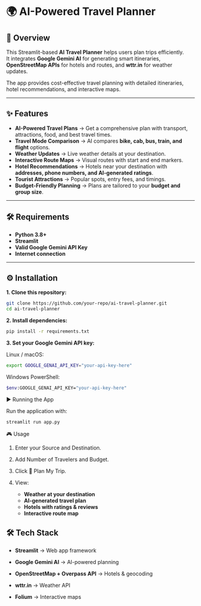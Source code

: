 # 🌍 AI-Powered Travel Planner

## 📖 Overview
This Streamlit-based **AI Travel Planner** helps users plan trips efficiently.  
It integrates **Google Gemini AI** for generating smart itineraries, **OpenStreetMap APIs** for hotels and routes, and **wttr.in** for weather updates.  

The app provides cost-effective travel planning with detailed itineraries, hotel recommendations, and interactive maps.  

---

## ✨ Features
- **AI-Powered Travel Plans** → Get a comprehensive plan with transport, attractions, food, and best travel times.  
- **Travel Mode Comparison** → AI compares **bike, cab, bus, train, and flight** options.  
- **Weather Updates** → Live weather details at your destination.  
- **Interactive Route Maps** → Visual routes with start and end markers.  
- **Hotel Recommendations** → Hotels near your destination with **addresses, phone numbers, and AI-generated ratings**.  
- **Tourist Attractions** → Popular spots, entry fees, and timings.  
- **Budget-Friendly Planning** → Plans are tailored to your **budget and group size**.  

---

## 🛠 Requirements
- **Python 3.8+**  
- **Streamlit**  
- **Valid Google Gemini API Key**  
- **Internet connection**  

---

## ⚙️ Installation

**1. Clone this repository:**  
```bash
git clone https://github.com/your-repo/ai-travel-planner.git
cd ai-travel-planner
```
**2. Install dependencies:**
``` bash
pip install -r requirements.txt
```
**3. Set your Google Gemini API key:**


Linux / macOS:
``` bash
export GOOGLE_GENAI_API_KEY="your-api-key-here"
```

Windows PowerShell:
```bash
$env:GOOGLE_GENAI_API_KEY="your-api-key-here"
```

▶️ Running the App


   Run the application with:
```bash
streamlit run app.py
```
🎮 Usage

1. Enter your Source and Destination.

2. Add Number of Travelers and Budget.

3. Click 🚀 Plan My Trip.

4. View:

   - **Weather at your destination**  
   - **AI-generated travel plan**  
   - **Hotels with ratings & reviews**  
   - **Interactive route map**  

## 🛠 Tech Stack

- **Streamlit** → Web app framework  

- **Google Gemini AI** → AI-powered planning  

- **OpenStreetMap + Overpass API** → Hotels & geocoding  

- **wttr.in** → Weather API  

- **Folium** → Interactive maps  
